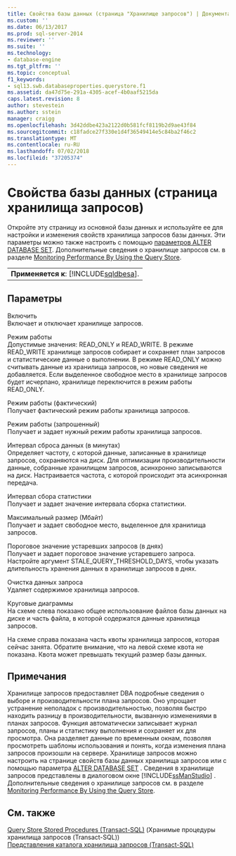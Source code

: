 ```yaml
---
title: Свойства базы данных (страница "Хранилище запросов") | Документация Майкрософт
ms.custom: ''
ms.date: 06/13/2017
ms.prod: sql-server-2014
ms.reviewer: ''
ms.suite: ''
ms.technology:
- database-engine
ms.tgt_pltfrm: ''
ms.topic: conceptual
f1_keywords:
- sql13.swb.databaseproperties.querystore.f1
ms.assetid: da47d75e-291a-4305-acef-4b0aaf5215da
caps.latest.revision: 8
author: stevestein
ms.author: sstein
manager: craigg
ms.openlocfilehash: 3d42ddbe423a2122d0b581fcf8119b2d9ae43f84
ms.sourcegitcommit: c18fadce27f330e1d4f36549414e5c84ba2f46c2
ms.translationtype: MT
ms.contentlocale: ru-RU
ms.lasthandoff: 07/02/2018
ms.locfileid: "37205374"
---
```

# <a name="database-properties-query-store-page"></a>Свойства базы данных (страница хранилища запросов)
  Откройте эту страницу из основной базы данных и используйте ее для настройки и изменения свойств хранилища запросов базы данных. Эти параметры можно также настроить с помощью [параметров ALTER DATABASE SET](/sql/t-sql/statements/alter-database-transact-sql-set-options). Дополнительные сведения о хранилище запросов см. в разделе [Monitoring Performance By Using the Query Store](../performance/monitoring-performance-by-using-the-query-store.md).  
  
||  
|-|  
|**Применяется к**: [!INCLUDE[sqldbesa](../../includes/sqldbesa-md.md)].|  
  
## <a name="options"></a>Параметры  
 Включить  
 Включает и отключает хранилище запросов.  
  
 Режим работы  
 Допустимые значения: READ_ONLY и READ_WRITE. В режиме READ_WRITE хранилище запросов собирает и сохраняет план запросов и статистические данные о выполнении. В режиме READ_ONLY можно считывать данные из хранилища запросов, но новые сведения не добавляется. Если выделенное свободное место в хранилище запросов будет исчерпано, хранилище переключится в режим работы READ_ONLY.  
  
 Режим работы (фактический)  
 Получает фактический режим работы хранилища запросов.  
  
 Режим работы (запрошенный)  
 Получает и задает нужный режим работы хранилища запросов.  
  
 Интервал сброса данных (в минутах)  
 Определяет частоту, с которой данные, записанные в хранилище запросов, сохраняются на диск. Для оптимизации производительности данные, собранные хранилищем запросов, асинхронно записываются на диск. Настраивается частота, с которой происходит эта асинхронная передача.  
  
 Интервал сбора статистики  
 Получает и задает значение интервала сборка статистики.  
  
 Максимальный размер (Мбайт)  
 Получает и задает свободное место, выделенное для хранилища запросов.  
  
 Пороговое значение устаревших запросов (в днях)  
 Получает и задает пороговое значение устаревшего запроса. Настройте аргумент STALE_QUERY_THRESHOLD_DAYS, чтобы указать длительность хранения данных в хранилище запросов в днях.  
  
 Очистка данных запроса  
 Удаляет содержимое хранилища запросов.  
  
 Круговые диаграммы  
 На схеме слева показано общее использование файлов базы данных на диске и часть файла, в которой содержатся данные хранилища запросов.  
  
 На схеме справа показана часть квоты хранилища запросов, которая сейчас занята. Обратите внимание, что на левой схеме квота не показана. Квота может превышать текущий размер базы данных.  
  
## <a name="remarks"></a>Примечания  
 Хранилище запросов предоставляет DBA подробные сведения о выборе и производительности плана запросов. Оно упрощает устранение неполадок с производительностью, позволяя быстро находить разницу в производительности, вызванную изменениями в планах запросов. Функция автоматически записывает журнал запросов, планы и статистику выполнения и сохраняет их для просмотра. Она разделяет данные по временным окнам, позволяя просмотреть шаблоны использования и понять, когда изменения плана запросов произошли на сервере. Хранилище запросов можно настроить на странице свойств базы данных хранилища запросов или с помощью параметра [ALTER DATABASE SET](/sql/t-sql/statements/alter-database-transact-sql-set-options) . Сведения в хранилище запросов представлены в диалоговом окне [!INCLUDE[ssManStudio](../../includes/ssmanstudio-md.md)] . Дополнительные сведения о хранилище запросов см. в разделе [Monitoring Performance By Using the Query Store](../performance/monitoring-performance-by-using-the-query-store.md).  
  
## <a name="see-also"></a>См. также  
 [Query Store Stored Procedures (Transact-SQL)](/sql/relational-databases/system-stored-procedures/query-store-stored-procedures-transact-sql)  (Хранимые процедуры хранилища запросов (Transact-SQL))  
 [Представления каталога хранилища запросов (Transact-SQL)](/sql/relational-databases/system-catalog-views/query-store-catalog-views-transact-sql)  
  
  
